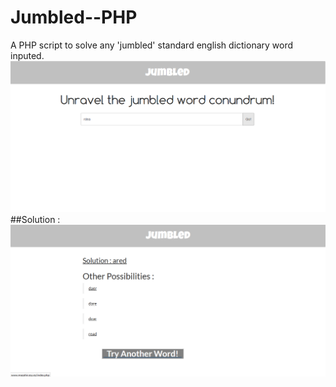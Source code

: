 # Jumbled--PHP
A PHP script to solve any 'jumbled' standard english dictionary word inputed.
![Screenshot of the webpage](https://github.com/MazahirHaroon/Jumbled--PHP/blob/master/JumbledPHP1.png)
##Solution :
![Screenshot of the output](https://github.com/MazahirHaroon/Jumbled--PHP/blob/master/JumbledPHP2.png)

